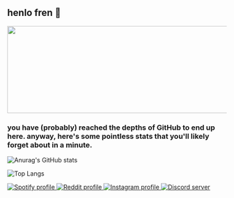 ## henlo fren 👋

<div id="header" align="center">
  <img src="https://media.tenor.com/x9_ISoFT4UcAAAAd/goofy-ahh-memes-shawty-trifling.gif" width="800" height="200" style=""/>
</div>

### you have (probably) reached the depths of GitHub to end up here. anyway, here's some pointless stats that you'll likely forget about in a minute.

![Anurag's GitHub stats](https://github-readme-stats.vercel.app/api?username=RubenCGomes&theme=dark&show_icons=true)

![Top Langs](https://github-readme-stats.vercel.app/api/top-langs/?username=RubenCGomes&layout=compact&theme=dark)

<div id="badges">
  <a href="https://open.spotify.com/user/xxdangerp996xx">
    <img src="https://img.shields.io/badge/Spotify-22c05a?style=for-the-badge&logo=spotify&logoColor=white" alt="Spotify profile"/>
  </a>
  <a href="https://www.reddit.com/user/xXDANGERP996Xx">
    <img src="https://img.shields.io/badge/Reddit-ff4500?style=for-the-badge&logo=reddit&logoColor=white" alt="Reddit profile"/>
  </a>
  <a href="https://www.instagram.com/rxb.cgomes_03/">
    <img src="https://img.shields.io/badge/Instagram-fd0074?style=for-the-badge&logo=instagram&logoColor=white" alt="Instagram profile"/>
  </a>
  <a href="https://discord.gg/nwFtJBx8vj">
    <img src="https://img.shields.io/badge/Discord-5662f6?style=for-the-badge&logo=discord&logoColor=white" alt="Discord server"/>
  </a>
</div>
